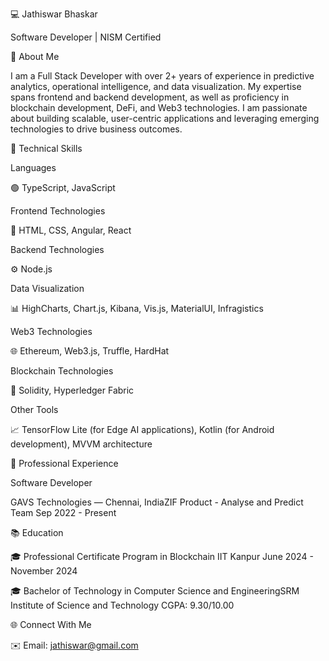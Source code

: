 

💻 Jathiswar Bhaskar

Software Developer | NISM Certified

📝 About Me

I am a Full Stack Developer with over 2+ years of experience in predictive analytics, operational intelligence, and data visualization. My expertise spans frontend and backend development, as well as proficiency in blockchain development, DeFi, and Web3 technologies. I am passionate about building scalable, user-centric applications and leveraging emerging technologies to drive business outcomes.

🔧 Technical Skills

Languages

🟢 TypeScript, JavaScript

Frontend Technologies

🎨 HTML, CSS, Angular, React

Backend Technologies

⚙️ Node.js

Data Visualization

📊 HighCharts, Chart.js, Kibana, Vis.js, MaterialUI, Infragistics

Web3 Technologies

🌐 Ethereum, Web3.js, Truffle, HardHat

Blockchain Technologies

🔗 Solidity, Hyperledger Fabric

Other Tools

📈 TensorFlow Lite (for Edge AI applications), Kotlin (for Android development), MVVM architecture

🏢 Professional Experience

Software Developer

GAVS Technologies — Chennai, IndiaZIF Product - Analyse and Predict Team Sep 2022 - Present


📚 Education

🎓 Professional Certificate Program in Blockchain IIT Kanpur June 2024 - November 2024

🎓 Bachelor of Technology in Computer Science and EngineeringSRM Institute of Science and Technology CGPA: 9.30/10.00


🌐 Connect With Me

✉️ Email: jathiswar@gmail.com
